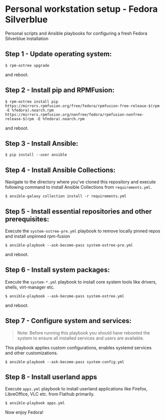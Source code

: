 # Personal workstation setup - Fedora Silverblue

Personal scripts and Ansible playbooks for configuring a fresh Fedora Silverblue installation

## Step 1 - Update operating system:

    $ rpm-ostree upgrade

and reboot.

## Step 2 - Install pip and RPMFusion:

    $ rpm-ostree install pip https://mirrors.rpmfusion.org/free/fedora/rpmfusion-free-release-$(rpm -E %fedora).noarch.rpm https://mirrors.rpmfusion.org/nonfree/fedora/rpmfusion-nonfree-release-$(rpm -E %fedora).noarch.rpm

and reboot.

## Step 3 - Install Ansible:

    $ pip install --user ansible

## Step 4 - Install Ansible Collections:

Navigate to the directory where you've cloned this repository and execute following command to install Ansible Collections from `requirements.yml`.

    $ ansible-galaxy collection install -r requirements.yml

## Step 5 - Install essential repositories and other prerequisites:

Execute the `system-ostree-pre.yml` playbook to remove locally pinned repos and install unpinned rpm-fusion

    $ ansible-playbook --ask-become-pass system-ostree-pre.yml

and reboot.

## Step 6 - Install system packages:

Execute the `system-*.yml` playbook to install core system tools like drivers, shells, virt-manager etc.

    $ ansible-playbook --ask-become-pass system-ostree.yml

and reboot.

## Step 7 - Configure system and services:

> Note: Before running this playbook you should have rebooted the system to ensure all installed services and users are available.

This playbook applies custom configurations, enables systemd services and other customizations.

    $ ansible-playbook --ask-become-pass system-config.yml

## Step 8 - Install userland apps

Execute `apps.yml` playbook to install userland applications like Firefox, LibreOffice, VLC etc. from Flathub primarily.

    $ ansible-playbook apps.yml

Now enjoy Fedora!
